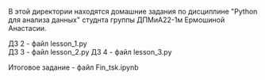 В этой директории находятся домашние задания по дисциплине "Python для анализа данных" студнта группы ДПМиА22-1м Ермошиной Анастасии.

ДЗ 2 - файл lesson_1.py  
ДЗ 3 - файл lesson_2.py
ДЗ 4 - файл lesson_3.py  

Итоговое задание - файл Fin_tsk.ipynb